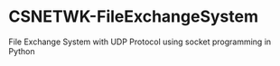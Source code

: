 # CSNETWK-FileExchangeSystem
File Exchange System with UDP Protocol using socket programming in Python 

